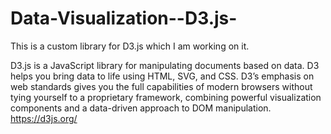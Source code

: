 # Data-Visualization--D3.js-
This is a custom library for D3.js which I am working on it. 

D3.js is a JavaScript library for manipulating documents based on data. D3 helps you bring data to life using HTML, SVG, and CSS. D3’s emphasis on web standards gives you the full capabilities of modern browsers without tying yourself to a proprietary framework, combining powerful visualization components and a data-driven approach to DOM manipulation.
https://d3js.org/
